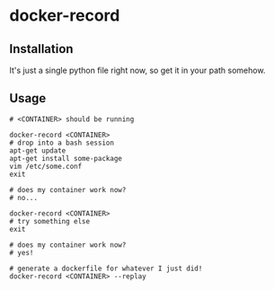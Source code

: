 docker-record
=============

Installation
------------
It's just a single python file right now, so get it in your path somehow.

Usage
-----

    # <CONTAINER> should be running

    docker-record <CONTAINER>
    # drop into a bash session
    apt-get update
    apt-get install some-package
    vim /etc/some.conf
    exit

    # does my container work now?
    # no...

    docker-record <CONTAINER>
    # try something else
    exit

    # does my container work now?
    # yes!

    # generate a dockerfile for whatever I just did!
    docker-record <CONTAINER> --replay
